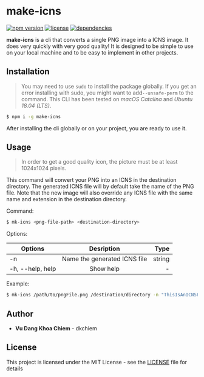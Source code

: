 # make-icns

[![npm version](https://badge.fury.io/js/make-icns.svg)](https://www.npmjs.com/package/make-icns) [![license](https://img.shields.io/github/license/Doudou8/make-icns)](https://github.com/electron-userland/electron-forge/blob/master/LICENSE) [![dependencies](https://david-dm.org/Doudou8/make-icns.svg?theme=shields.io)](https://david-dm.org/Doudou8/make-icns.svg)

**make-icns** is a cli that converts a single PNG image into a ICNS image. It does very quickly with very good quality! It is designed to be simple to use on your local machine and to be easy to implement in other projects.

## Installation

> You may need to use `sudo` to install the package globally. If you get an error installing with sudo, you might want to add`--unsafe-perm` to the command. This CLI has been tested on _macOS Catalina_ and _Ubuntu 18.04 (LTS)_.

```bash
$ npm i -g make-icns
```

After installing the cli globally or on your project, you are ready to use it.

## Usage

> In order to get a good quality icon, the picture must be at least 1024x1024 pixels.

This command will convert your PNG into an ICNS in the destination directory. The generated ICNS file will by default take the name of the PNG file. Note that the new image will also override any ICNS file with the same name and extension in the destination directory.

Command:

```bash
$ mk-icns <png-file-path> <destination-directory>
```

Options:

| Options          |          Desription          |   Type |
| ---------------- | :--------------------------: | -----: |
| -n               | Name the generated ICNS file | string |
| -h, --help, help |          Show help           |      - |

Example:

```bash
$ mk-icns /path/to/pngFile.png /destination/directory -n "ThisIsAnICNSFile"
```

## Author

- **Vu Dang Khoa Chiem** - dkchiem

## License

This project is licensed under the MIT License - see the [LICENSE](LICENSE) file for details

